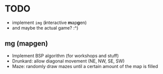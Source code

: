 # TODO
- implement `img` (**i**nteractive **m**ap**g**en)
- and maybe the actual game? :^)

## mg (mapgen)

- Implement BSP algorithm (for workshops and stuff)
- Drunkard: allow diagonal movement (NE, NW, SE, SW)
- Maze: randomly draw mazes until a certain amount of
  the map is filled
